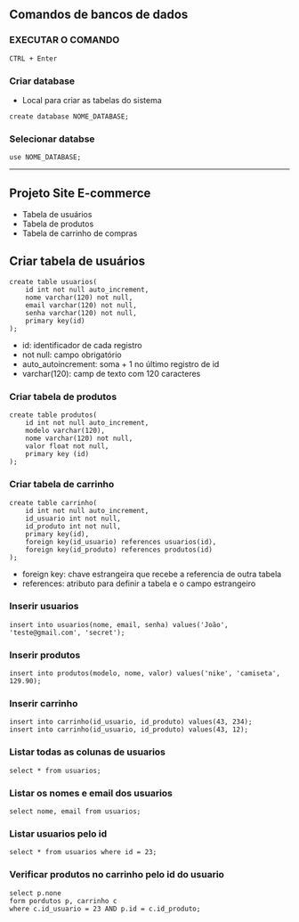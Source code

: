 ## Comandos de bancos de dados 


### EXECUTAR O COMANDO
```
CTRL + Enter
```

### Criar database
* Local para criar as tabelas do sistema
```
create database NOME_DATABASE;
```

### Selecionar databse
```
use NOME_DATABASE;
```
<hr>

## Projeto Site E-commerce
* Tabela de usuários
* Tabela de produtos
* Tabela de carrinho de compras

## Criar tabela de usuários
```
create table usuarios(
    id int not null auto_increment, 
    nome varchar(120) not null, 
    email varchar(120) not null, 
    senha varchar(120) not null,
    primary key(id)
);
```
* id: identificador de cada registro
* not null: campo obrigatório
* auto_autoincrement: soma + 1 no último registro de id
* varchar(120): camp de texto com 120 caracteres

### Criar tabela de produtos
```
create table produtos(
    id int not null auto_increment, 
    modelo varchar(120), 
    nome varchar(120) not null,
    valor float not null,
    primary key (id)
);
```

### Criar tabela de carrinho
```
create table carrinho(
    id int not null auto_increment, 
    id_usuario int not null, 
    id_produto int not null,
    primary key(id),
    foreign key(id_usuario) references usuarios(id),
    foreign key(id_produto) references produtos(id)
);
```

* foreign key: chave estrangeira que recebe a referencia de outra tabela
* references: atributo para definir a tabela e o campo estrangeiro

### Inserir usuarios
```
insert into usuarios(nome, email, senha) values('João', 'teste@gmail.com', 'secret');
```

### Inserir produtos
```
insert into produtos(modelo, nome, valor) values('nike', 'camiseta', 129.90);
```

### Inserir carrinho
```
insert into carrinho(id_usuario, id_produto) values(43, 234);
insert into carrinho(id_usuario, id_produto) values(43, 12);
```

### Listar todas as colunas de usuarios
```
select * from usuarios;
```

### Listar os nomes e email dos usuarios
```
select nome, email from usuarios;
```

### Listar usuarios pelo id
```
select * from usuarios where id = 23;
```

### Verificar produtos no carrinho pelo id do usuario
```
select p.none
form pordutos p, carrinho c
where c.id_usuario = 23 AND p.id = c.id_produto;
```